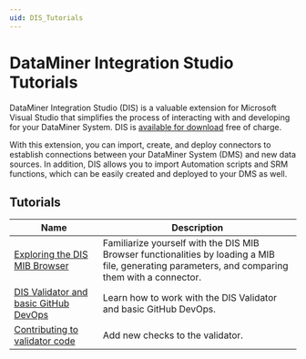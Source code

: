 ```yaml
---
uid: DIS_Tutorials
---
```


# DataMiner Integration Studio Tutorials

DataMiner Integration Studio (DIS) is a valuable extension for Microsoft Visual Studio that simplifies the process of interacting with and developing for your DataMiner System. DIS is [available for download](xref:Installing_and_configuring_DataMiner_Integration_Studio) free of charge.

With this extension, you can import, create, and deploy connectors to establish connections between your DataMiner System (DMS) and new data sources. In addition, DIS allows you to import Automation scripts and SRM functions, which can be easily created and deployed to your DMS as well.

## Tutorials

| Name | Description |
|--|--|
| [Exploring the DIS MIB Browser](xref:DisTutorials_MibBrowser) | Familiarize yourself with the DIS MIB Browser functionalities by loading a MIB file, generating parameters, and comparing them with a connector. |
| [DIS Validator and basic GitHub DevOps](xref:DisTutorials_DevOpsGitHubValidator) | Learn how to work with the DIS Validator and basic GitHub DevOps. |
| [Contributing to validator code](xref:DisTutorials_ValidatorContributions)| Add new checks to the validator. |

